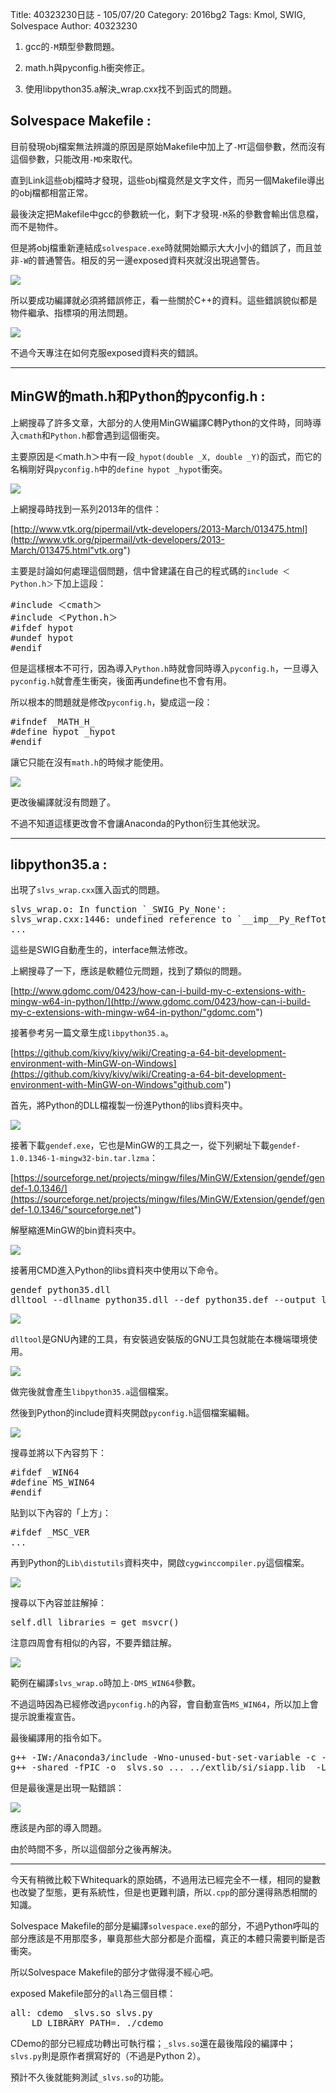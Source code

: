 Title: 40323230日誌 - 105/07/20
Category: 2016bg2
Tags: Kmol, SWIG, Solvespace
Author: 40323230


1. gcc的`-M`類型參數問題。

2. math.h與pyconfig.h衝突修正。

3. 使用libpython35.a解決_wrap.cxx找不到函式的問題。

<!-- PELICAN_END_SUMMARY -->

<h2>Solvespace Makefile :</h2>

目前發現obj檔案無法辨識的原因是原始Makefile中加上了`-MT`這個參數，然而沒有這個參數，只能改用`-MD`來取代。

直到Link這些obj檔時才發現，這些obj檔竟然是文字文件，而另一個Makefile導出的obj檔都相當正常。

最後決定把Makefile中gcc的參數統一化，剩下才發現`-M`系的參數會輸出信息檔，而不是物件。

但是將obj檔重新連結成`solvespace.exe`時就開始顯示大大小小的錯誤了，而且並非`-W`的普通警告。相反的另一邊exposed資料夾就沒出現過警告。

<img src="http://i.imgur.com/fnQrcS8.jpg" >

所以要成功編譯就必須將錯誤修正，看一些關於C++的資料。這些錯誤貌似都是物件繼承、指標項的用法問題。

<img src="http://i.imgur.com/2dtnGX0.jpg" >

不過今天專注在如何克服exposed資料夾的錯誤。

<hr>

<h2>MinGW的math.h和Python的pyconfig.h :</h2>

上網搜尋了許多文章，大部分的人使用MinGW編譯C轉Python的文件時，同時導入`cmath`和`Python.h`都會遇到這個衝突。

主要原因是＜math.h＞中有一段`_hypot(double _X, double _Y)`的函式，而它的名稱剛好與`pyconfig.h`中的`define hypot _hypot`衝突。

<img src="http://i.imgur.com/xdCKbBE.jpg" >

上網搜尋時找到一系列2013年的信件：

[http://www.vtk.org/pipermail/vtk-developers/2013-March/013475.html](http://www.vtk.org/pipermail/vtk-developers/2013-March/013475.html"vtk.org")

主要是討論如何處理這個問題，信中曾建議在自己的程式碼的`include ＜Python.h＞`下加上這段：

<pre class="brush: c">
#include ＜cmath＞
#include ＜Python.h＞
#ifdef hypot
#undef hypot
#endif
</pre>

但是這樣根本不可行，因為導入`Python.h`時就會同時導入`pyconfig.h`，一旦導入`pyconfig.h`就會產生衝突，後面再undefine也不會有用。

所以根本的問題就是修改`pyconfig.h`，變成這一段：

<pre class="brush: c">
#ifndef _MATH_H_
#define hypot _hypot
#endif
</pre>

讓它只能在沒有`math.h`的時候才能使用。

<img src="http://i.imgur.com/4OWuZG1.jpg" >

更改後編譯就沒有問題了。

不過不知道這樣更改會不會讓Anaconda的Python衍生其他狀況。

<hr>

<h2>libpython35.a :</h2>

出現了`slvs_wrap.cxx`匯入函式的問題。

<pre class="brush: c">
slvs_wrap.o: In function `_SWIG_Py_None':
slvs_wrap.cxx:1446: undefined reference to `__imp__Py_RefTotal'
...
</pre>

這些是SWIG自動產生的，interface無法修改。

上網搜尋了一下，應該是軟體位元問題，找到了類似的問題。

[http://www.gdomc.com/0423/how-can-i-build-my-c-extensions-with-mingw-w64-in-python/](http://www.gdomc.com/0423/how-can-i-build-my-c-extensions-with-mingw-w64-in-python/"gdomc.com")

接著參考另一篇文章生成`libpython35.a`。

[https://github.com/kivy/kivy/wiki/Creating-a-64-bit-development-environment-with-MinGW-on-Windows](https://github.com/kivy/kivy/wiki/Creating-a-64-bit-development-environment-with-MinGW-on-Windows"github.com")

首先，將Python的DLL檔複製一份進Python的libs資料夾中。

<img src="http://i.imgur.com/6CGP2VW.jpg" >

接著下載`gendef.exe`，它也是MinGW的工具之一，從下列網址下載`gendef-1.0.1346-1-mingw32-bin.tar.lzma`：

[https://sourceforge.net/projects/mingw/files/MinGW/Extension/gendef/gendef-1.0.1346/](https://sourceforge.net/projects/mingw/files/MinGW/Extension/gendef/gendef-1.0.1346/"sourceforge.net")

解壓縮進MinGW的bin資料夾中。

<img src="http://i.imgur.com/CsH45V5.jpg" >

接著用CMD進入Python的libs資料夾中使用以下命令。

<pre class="brush: c">
gendef python35.dll
dlltool --dllname python35.dll --def python35.def --output libpython35.a
</pre>

<img src="http://i.imgur.com/nMybQmX.jpg" >

`dlltool`是GNU內建的工具，有安裝過安裝版的GNU工具包就能在本機端環境使用。

<img src="http://i.imgur.com/wAdo8A1.jpg" >

做完後就會產生`libpython35.a`這個檔案。

然後到Python的include資料夾開啟`pyconfig.h`這個檔案編輯。

<img src="http://i.imgur.com/oSfNLI9.jpg" >

搜尋並將以下內容剪下：

<pre class="brush: c">
#ifdef _WIN64
#define MS_WIN64
#endif
</pre>

貼到以下內容的「上方」：

<pre class="brush: c">
#ifdef _MSC_VER
...
</pre>

再到Python的`Lib\distutils`資料夾中，開啟`cygwinccompiler.py`這個檔案。

<img src="http://i.imgur.com/XwvABHb.jpg" >

搜尋以下內容並註解掉：

<pre class="brush: c">
self.dll_libraries = get_msvcr()
</pre>

注意四周會有相似的內容，不要弄錯註解。

<img src="http://i.imgur.com/xfY1FU0.jpg" >

範例在編譯`slvs_wrap.o`時加上`-DMS_WIN64`參數。

不過這時因為已經修改過`pyconfig.h`的內容，會自動宣告`MS_WIN64`，所以加上會提示說重複宣告。

最後編譯用的指令如下。

<pre class="brush: c">
g++ -IW:/Anaconda3/include -Wno-unused-but-set-variable -c -o ../obj/slvs_wrap.o slvs_wrap.cxx
g++ -shared -fPIC -o _slvs.so ... ../extlib/si/siapp.lib  -LW:/Anaconda3/libs -lPython35
</pre>

但是最後還是出現一點錯誤：

<img src="http://i.imgur.com/Ie05RYb.jpg" >

應該是內部的導入問題。

由於時間不多，所以這個部分之後再解決。

<hr>

今天有稍微比較下Whitequark的原始碼，不過用法已經完全不一樣，相同的變數也改變了型態，更有系統性，但是也更難判讀，所以`.cpp`的部分還得熟悉相關的知識。

Solvespace Makefile的部分是編譯`solvespace.exe`的部分，不過Python呼叫的部分應該是不用那麼多，畢竟那些大部分都是介面檔，真正的本體只需要判斷是否衝突。

所以Solvespace Makefile的部分才做得漫不經心吧。

exposed Makefile部分的`all`為三個目標：

<pre class="brush: c">
all: cdemo _slvs.so slvs.py
	LD_LIBRARY_PATH=. ./cdemo
</pre>

CDemo的部分已經成功轉出可執行檔；`_slvs.so`還在最後階段的編譯中；`slvs.py`則是原作者撰寫好的（不過是Python 2）。

 預計不久後就能夠測試`_slvs.so`的功能。